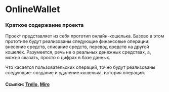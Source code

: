 # OnlineWallet

### Краткое содержание проекта
Проект представляет из себя прототип онлайн-кошелька. Базово в этом прототипе будут реализованы следующие финансовые операции: внесение средств, списание средств, перевод средств на другой кошелёк. Разумеется, речь не о реальных денежных средствах, а, можно сказать, просто о цифрах в базе данных.

Что касается пользовательских операций, точно будут реализованы следующие: создание и удаление кошелька, история операций.

#### Ссылки: [Trello](https://trello.com/b/Nwywkeih/onlinewallet "Проект в Trello команды №3"), [Miro](https://miro.com/app/board/o9J_kvWmD4U=/ "Проект в Miro команды №3")
